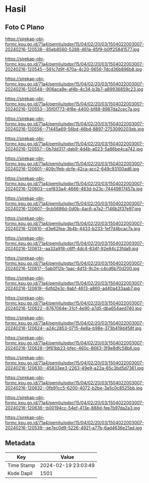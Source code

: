 # Hasil

## Foto C Plano

https://sirekap-obj-formc.kpu.go.id/71a4/pemilu/pdpr/15/04/02/20/03/1504022003007-20240216-120538--85eb8560-5288-461a-85f9-b0ff25841577.jpg

https://sirekap-obj-formc.kpu.go.id/71a4/pemilu/pdpr/15/04/02/20/03/1504022003007-20240216-120545--561c7d9f-670a-4c20-9656-7dcd36b896b8.jpg

https://sirekap-obj-formc.kpu.go.id/71a4/pemilu/pdpr/15/04/02/20/03/1504022003007-20240216-120548--906aca9e-af4b-4c34-b3b7-a89936859c23.jpg

https://sirekap-obj-formc.kpu.go.id/71a4/pemilu/pdpr/15/04/02/20/03/1504022003007-20240216-120553--35f0f773-4f8e-4400-bf88-8987da2cec7a.jpg

https://sirekap-obj-formc.kpu.go.id/71a4/pemilu/pdpr/15/04/02/20/03/1504022003007-20240216-120556--71445a69-56bd-46bd-8897-2753090203eb.jpg

https://sirekap-obj-formc.kpu.go.id/71a4/pemilu/pdpr/15/04/02/20/03/1504022003007-20240216-120557--0b7dd317-dab9-4d4b-a023-5a86be4ca742.jpg

https://sirekap-obj-formc.kpu.go.id/71a4/pemilu/pdpr/15/04/02/20/03/1504022003007-20240216-120601--409c1feb-dcfe-42ca-acc2-649c93100ad6.jpg

https://sirekap-obj-formc.kpu.go.id/71a4/pemilu/pdpr/15/04/02/20/03/1504022003007-20240216-120603--cef833a4-4666-483d-b23c-74449817457a.jpg

https://sirekap-obj-formc.kpu.go.id/71a4/pemilu/pdpr/15/04/02/20/03/1504022003007-20240216-120607--9cb5686d-0d0b-4ac6-a7a2-7146b2f37e97.jpg

https://sirekap-obj-formc.kpu.go.id/71a4/pemilu/pdpr/15/04/02/20/03/1504022003007-20240216-120610--d3e62fea-3b4b-4433-b233-1ef7d4bcac7a.jpg

https://sirekap-obj-formc.kpu.go.id/71a4/pemilu/pdpr/15/04/02/20/03/1504022003007-20240216-120613--aa32a918-c6ff-4dc4-834f-92e84c23fda9.jpg

https://sirekap-obj-formc.kpu.go.id/71a4/pemilu/pdpr/15/04/02/20/03/1504022003007-20240216-120617--5ab0f12b-1aac-4d13-9c2e-c4cd6b70d200.jpg

https://sirekap-obj-formc.kpu.go.id/71a4/pemilu/pdpr/15/04/02/20/03/1504022003007-20240216-120619--6dfd2e3c-9abf-4613-a860-ad40a433aab7.jpg

https://sirekap-obj-formc.kpu.go.id/71a4/pemilu/pdpr/15/04/02/20/03/1504022003007-20240216-120622--8767064e-31cf-4e90-a7d5-dba654aed740.jpg

https://sirekap-obj-formc.kpu.go.id/71a4/pemilu/pdpr/15/04/02/20/03/1504022003007-20240216-120624--a24c2853-0715-4e8a-b98e-373b419d458f.jpg

https://sirekap-obj-formc.kpu.go.id/71a4/pemilu/pdpr/15/04/02/20/03/1504022003007-20240216-120628--9f61bb23-bfec-460c-8663-3f9e8dfc58b6.jpg

https://sirekap-obj-formc.kpu.go.id/71a4/pemilu/pdpr/15/04/02/20/03/1504022003007-20240216-120630--45833ee3-2263-49e9-a22a-65c3bd5d7361.jpg

https://sirekap-obj-formc.kpu.go.id/71a4/pemilu/pdpr/15/04/02/20/03/1504022003007-20240216-120632--0fb91cc5-6200-4072-b2be-3a5c0c8525bb.jpg

https://sirekap-obj-formc.kpu.go.id/71a4/pemilu/pdpr/15/04/02/20/03/1504022003007-20240216-120636--b00194cc-54ef-413e-888d-fee7b97da2a3.jpg

https://sirekap-obj-formc.kpu.go.id/71a4/pemilu/pdpr/15/04/02/20/03/1504022003007-20240216-120539--ae7ec0d9-5226-4921-a77b-6ad4636e21ad.jpg


## Metadata

| Key        | Value               |
| ---------- | ------------------- |
| Time Stamp | 2024-02-19 23:03:49 |
| Kode Dapil | 1501                |



